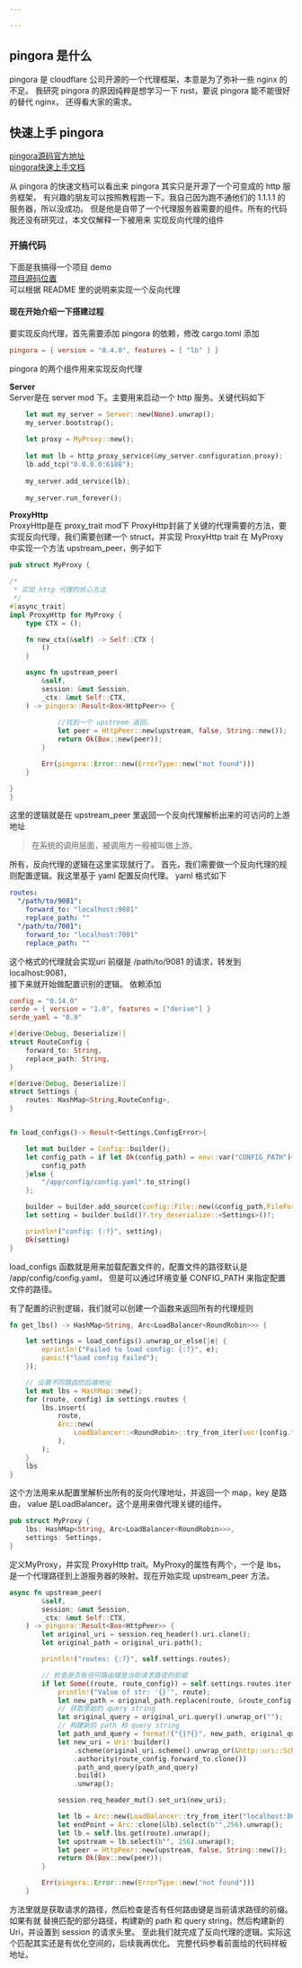 ```yaml
---

---
```


## pingora 是什么
pingora 是 cloudflare 公司开源的一个代理框架，本意是为了弥补一些 nginx 的不足。
我研究 pingora 的原因纯粹是想学习一下 rust，要说 pingora 能不能很好的替代 nginx，
还得看大家的需求。

## 快速上手 pingora
[pingora源码官方地址](https://github.com/cloudflare/pingora)  
[pingora快速上手文档](https://github.com/cloudflare/pingora/blob/main/docs/quick_start.md)

从 pingora 的快速文档可以看出来 pingora 其实只是开源了一个可变成的 http 服务框架，
有兴趣的朋友可以按照教程跑一下。我自己因为跑不通他们的 1.1.1.1 的服务器，所以没成功。
但是他是自带了一个代理服务器需要的组件。所有的代码我还没有研究过，本文仅解释一下被用来
实现反向代理的组件

### 开搞代码
下面是我搞得一个项目 demo  
[项目源码位置](https://github.com/xiaoyuzhzh/gateway)  
可以根据 README 里的说明来实现一个反向代理

#### 现在开始介绍一下搭建过程
要实现反向代理，首先需要添加 pingora 的依赖，修改 cargo.toml
添加  
```toml
pingora = { version = "0.4.0", features = [ "lb" ] }
```  
pingora 的两个组件用来实现反向代理  

**Server**  
Server是在 server mod 下。主要用来启动一个 http 服务。关键代码如下
```rust
    let mut my_server = Server::new(None).unwrap();
    my_server.bootstrap();
    
    let proxy = MyProxy::new();
    
    let mut lb = http_proxy_service(&my_server.configuration,proxy);
    lb.add_tcp("0.0.0.0:6188");
    
    my_server.add_service(lb);
    
    my_server.run_forever();
```

**ProxyHttp**  
ProxyHttp是在 proxy_trait mod下
ProxyHttp封装了关键的代理需要的方法，要实现反向代理，我们需要创建一个 struct，并实现 ProxyHttp trait
在 MyProxy 中实现一个方法 upstream_peer，例子如下
```rust
pub struct MyProxy {

/*
 * 实现 http 代理的核心方法
 */
#[async_trait]
impl ProxyHttp for MyProxy {
    type CTX = ();

    fn new_ctx(&self) -> Self::CTX {
        ()
    }

    async fn upstream_peer(
        &self,
        session: &mut Session,
        _ctx: &mut Self::CTX,
    ) -> pingora::Result<Box<HttpPeer>> {
    
            //找到一个 upstreem 返回。
            let peer = HttpPeer::new(upstream, false, String::new());
            return Ok(Box::new(peer));
        }

        Err(pingora::Error::new(ErrorType::new("not found")))
    }

}
}
```
这里的逻辑就是在 upstream_peer 里返回一个反向代理解析出来的可访问的上游地址
> 在系统的调用层面，被调用方一般被叫做上游。

所有，反向代理的逻辑在这里实现就行了。
首先，我们需要做一个反向代理的规则配置逻辑。我这里基于 yaml 配置反向代理。
yaml 格式如下
```yaml
routes:
  "/path/to/9081": 
    forward_to: "localhost:9081"
    replace_path: ""
  "/path/to/7001": 
    forward_to: "localhost:7001"
    replace_path: ""

```
这个格式的代理就会实现uri 前缀是 /path/to/9081 的请求，转发到 localhost:9081，  
接下来就开始做配置识别的逻辑。
依赖添加
```toml
config = "0.14.0"
serde = { version = "1.0", features = ["derive"] }
serde_yaml = "0.9"
```
```rust
#[derive(Debug, Deserialize)]
struct RouteConfig {
    forward_to: String,
    replace_path: String,
}

#[derive(Debug, Deserialize)]
struct Settings {
    routes: HashMap<String,RouteConfig>,
}


fn load_configs()-> Result<Settings,ConfigError>{

    let mut builder = Config::builder();
    let config_path = if let Ok(config_path) = env::var("CONFIG_PATH"){
        config_path
    }else {
        "/app/config/config.yaml".to_string()
    };

    builder = builder.add_source(config::File::new(&config_path,FileFormat::Yaml));
    let setting = builder.build()?.try_deserialize::<Settings>()?;

    println!("config: {:?}", setting);
    Ok(setting)
}
```
load_configs 函数就是用来加载配置文件的，配置文件的路径默认是 /app/config/config.yaml，
但是可以通过环境变量 CONFIG_PATH 来指定配置文件的路径。

有了配置的识别逻辑，我们就可以创建一个函数来返回所有的代理规则
```rust
fn get_lbs() -> HashMap<String, Arc<LoadBalancer<RoundRobin>>> {

    let settings = load_configs().unwrap_or_else(|e| {
        eprintln!("Failed to load config: {:?}", e);
        panic!("load config failed");
    });

    // 设置不同路由的后端地址
    let mut lbs = HashMap::new();
    for (route, config) in settings.routes {
        lbs.insert(
            route,
            Arc::new(
                LoadBalancer::<RoundRobin>::try_from_iter(vec![config.forward_to]).unwrap(),
            ),
        );
    }
    lbs
}
```
这个方法用来从配置里解析出所有的反向代理地址，并返回一个 map，key 是路由，
value 是LoadBalancer。这个是用来做代理关键的组件。
```rust
pub struct MyProxy {
    lbs: HashMap<String, Arc<LoadBalancer<RoundRobin>>>,
    settings: Settings,
}
```
定义MyProxy，并实现 ProxyHttp trait。MyProxy的属性有两个，一个是 lbs，
是一个代理路径到上游服务器的映射。现在开始实现 upstream_peer 方法。
```rust
async fn upstream_peer(
        &self,
        session: &mut Session,
        _ctx: &mut Self::CTX,
    ) -> pingora::Result<Box<HttpPeer>> {
        let original_uri = session.req_header().uri.clone();
        let original_path = original_uri.path();

        println!("routes: {:?}", self.settings.routes);

        // 检查是否有任何路由键是当前请求路径的前缀
        if let Some((route, route_config)) = self.settings.routes.iter().find(|(key, _)| original_path.starts_with(&**key)) {
            println!("Value of str: '{}'", route);
            let new_path = original_path.replacen(route, &route_config.replace_path, 1); // 替换匹配的部分路径
            // 获取原始的 query string
            let original_query = original_uri.query().unwrap_or("");
            // 构建新的 path 和 query string
            let path_and_query = format!("{}?{}", new_path, original_query);
            let new_uri = Uri::builder()
                .scheme(original_uri.scheme().unwrap_or(&http::uri::Scheme::HTTP).as_str())
                .authority(route_config.forward_to.clone())
                .path_and_query(path_and_query)
                .build()
                .unwrap();

            session.req_header_mut().set_uri(new_uri);

            let lb = Arc::new(LoadBalancer::try_from_iter("localhost:8080"));
            let endPoint = Arc::clone(&lb).select(b"",256).unwrap();
            let lb = self.lbs.get(route).unwrap();
            let upstream = lb.select(b"", 256).unwrap();
            let peer = HttpPeer::new(upstream, false, String::new());
            return Ok(Box::new(peer));
        }

        Err(pingora::Error::new(ErrorType::new("not found")))
    }
```
方法里就是获取请求的路径，然后检查是否有任何路由键是当前请求路径的前缀。如果有就
替换匹配的部分路径，构建新的 path 和 query string，然后构建新的 Uri，并设置到
session 的请求头里。
至此我们就完成了反向代理的逻辑。实际这个匹配其实还是有优化空间的，后续我再优化。
完整代码参看前面给的代码样板地址。

